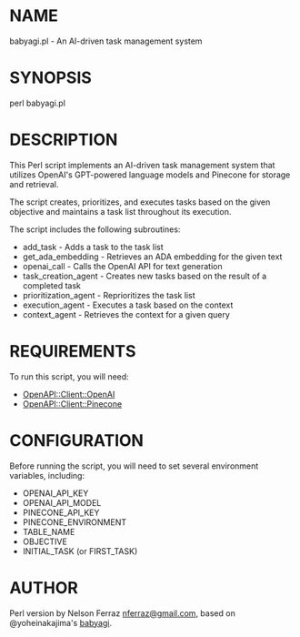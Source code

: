 # NAME

babyagi.pl - An AI-driven task management system

# SYNOPSIS

perl babyagi.pl

# DESCRIPTION

This Perl script implements an AI-driven task management system that
utilizes OpenAI's GPT-powered language models and Pinecone for storage
and retrieval.

The script creates, prioritizes, and executes tasks based on the given
objective and maintains a task list throughout its execution.

The script includes the following subroutines:

- add\_task - Adds a task to the task list
- get\_ada\_embedding - Retrieves an ADA embedding for the given text
- openai\_call - Calls the OpenAI API for text generation
- task\_creation\_agent - Creates new tasks based on the result of a completed task
- prioritization\_agent - Reprioritizes the task list
- execution\_agent - Executes a task based on the context
- context\_agent - Retrieves the context for a given query

# REQUIREMENTS

To run this script, you will need:

- [OpenAPI::Client::OpenAI](https://metacpan.org/pod/OpenAPI%3A%3AClient%3A%3AOpenAI)
- [OpenAPI::Client::Pinecone](https://metacpan.org/pod/OpenAPI%3A%3AClient%3A%3APinecone)

# CONFIGURATION

Before running the script, you will need to set several environment
variables, including:

- OPENAI\_API\_KEY
- OPENAI\_API\_MODEL
- PINECONE\_API\_KEY
- PINECONE\_ENVIRONMENT
- TABLE\_NAME
- OBJECTIVE
- INITIAL\_TASK (or FIRST\_TASK)

# AUTHOR

Perl version by Nelson Ferraz <nferraz@gmail.com>, based on
@yoheinakajima's [babyagi](https://github.com/yoheinakajima/babyagi/).
